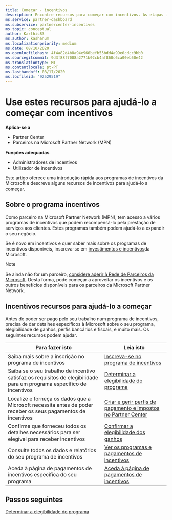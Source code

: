 ```yaml
---
title: Começar - incentivos
description: Encontre recursos para começar com incentivos. As etapas incluem confirmar que cumpre os requisitos de elegibilidade e submeter dados bancários, fiscais e de pagamento.
ms.service: partner-dashboard
ms.subservice: partnercenter-incentives
ms.topic: conceptual
author: Karthic83
ms.author: kashanum
ms.localizationpriority: medium
ms.date: 08/10/2020
ms.openlocfilehash: 4f4a82d4b8a94e960befb55bdd4a99e0cdcc9bb0
ms.sourcegitcommit: 9d3f88f7008a2771b02cb4af860c6ca00eb50e42
ms.translationtype: MT
ms.contentlocale: pt-PT
ms.lasthandoff: 08/17/2020
ms.locfileid: "92529519"
---
```

# <a name="use-these-resources-to-help-you-get-started-with-incentives"></a>Use estes recursos para ajudá-lo a começar com incentivos

**Aplica-se a**

- Partner Center
- Parceiros na Microsoft Partner Network (MPN)

**Funções adequadas**

- Administradores de incentivos
- Utilizador de incentivos

Este artigo oferece uma introdução rápida aos programas de incentivos da Microsoft e descreve alguns recursos de incentivos para ajudá-lo a começar.

## <a name="about-the-incentives-program"></a>Sobre o programa incentivos

Como parceiro na Microsoft Partner Network (MPN), tem acesso a vários programas de incentivos que podem recompensá-lo pela prestação de serviços aos clientes. Estes programas também podem ajudá-lo a expandir o seu negócio.

Se é novo em incentivos e quer saber mais sobre os programas de incentivos disponíveis, inscreva-se em [investimentos e incentivos](https://partner.microsoft.com/membership/partner-incentives)da Microsoft.

> [!NOTE]
> Se ainda não for um parceiro, [considere aderir à Rede de Parceiros da Microsoft](https://partner.microsoft.com/membership). Desta forma, pode começar a aproveitar os incentivos e os outros benefícios disponíveis para os parceiros da Microsoft Partner Network.  

## <a name="incentives-resources-to-help-you-get-started"></a>Incentivos recursos para ajudá-lo a começar

Antes de poder ser pago pelo seu trabalho num programa de incentivos, precisa de dar detalhes específicos à Microsoft sobre o seu programa, elegibilidade de ganhos, perfis bancários e fiscais, e muito mais. Os seguintes recursos podem ajudar.

|  **Para fazer isto**  |  **Leia isto**  |
|--------------|-----------|
| Saiba mais sobre a inscrição no programa de incentivos | [Inscreva-se no programa de incentivos](incentives-enroll.md)  |
| Saiba se o seu trabalho de incentivo satisfaz os requisitos de elegibilidade para um programa específico de incentivos | [Determinar a elegibilidade do programa](incentives-determined-your-program-eligibility.md)  |
| Localize e forneça os dados que a Microsoft necessita antes de poder receber os seus pagamentos de incentivos | [Criar e gerir perfis de pagamento e impostos no Partner Center](incentives-create-and-manage-your-payout-and-tax-profiles.md)  |
| Confirme que forneceu todos os detalhes necessários para ser elegível para receber incentivos | [Confirmar a elegibilidade dos ganhos](incentives-confirm-your-earnings-eligibility.md)  |
| Consulte todos os dados e relatórios do seu programa de incentivos | [Ver os programas e pagamentos de incentivos](understand-incentive-payouts.md)  |
| Aceda à página de pagamentos de incentivos específica do seu programa | [Aceda à página de pagamentos de incentivos](incentives-unified-user-guide.md)  |

## <a name="next-steps"></a>Passos seguintes

[Determinar a elegibilidade do programa](incentives-determined-your-program-eligibility.md)